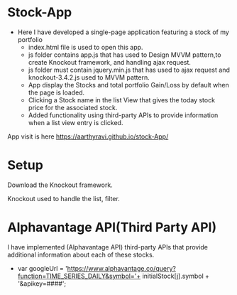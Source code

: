 # Stock-App
  * Here I have developed a single-page application featuring a stock of my portfolio
     * index.html file is used to open this app.
     * js folder contains app.js that has used to Design MVVM pattern,to create Knockout framework, and handling ajax request.
     * js folder must contain jquery.min.js that has used to ajax request and knockout-3.4.2.js used to MVVM pattern. 
     * App display the Stocks and total portfolio Gain/Loss by default when the page is loaded.
     * Clicking a Stock name in the list View that gives the today stock price for the associated stock.
     * Added functionality using third-party APIs to provide information when a list view entry is clicked. 
 
App visit is here <https://aarthyravi.github.io/stock-App/> 

# Setup
Download the Knockout framework. 

Knockout used to handle the list, filter.

# Alphavantage API(Third Party API)
  I have implemented (Alphavantage API) third-party APIs that provide additional information about each of these stocks.
  
  * var googleUrl = 'https://www.alphavantage.co/query?function=TIME_SERIES_DAILY&symbol='+ initialStock[j].symbol + '&apikey=####';
  
